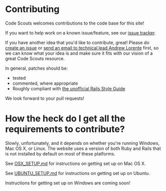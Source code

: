 Contributing
============

Code Scouts welcomes contributions to the code base for this site!

If you want to help work on a known issue/feature, see our [issue tracker](https://trello.com/b/pHnfhYyh/green-mercury-new-codescouts-website).

If you have another idea that you'd like to contribute, great! Please do [create an issue](https://github.com/code-scouts/green_mercury/issues/) or [send an email to technical lead Andrew Lorente](mailto://andrew.lorente@gmail.com) first, so we can know what your idea is and make sure it fits with our vision of a great Code Scouts resource.

In general, patches should be:
* tested
* commented, where appropriate
* Roughly compliant with [the unofficial Rails Style Guide](https://github.com/bbatsov/rails-style-guide)

We look forward to your pull requests!


How the heck do I get all the requirements to contribute?
=========================================================

Slowly, unfortunately, and it depends on whether you're running Windows, Mac OS X, or Linux.
The website uses a version of both Ruby and Rails that is not installed by default on most of these platforms.

See [OSX_SETUP.md](OSX_SETUP.md) for instructions on getting set up on Mac OS X.

See [UBUNTU_SETUP.md](UBUNTU_SETUP.md) for instructions on getting set up on Ubuntu.

Instructions for getting set up on Windows are coming soon!
